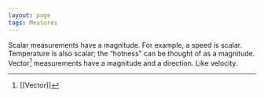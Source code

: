 ```yaml
---
layout: page
tags: Measures 
---
```


Scalar measurements have a magnitude. For example, a speed is scalar. Temperature is also scalar; the “hotness” can be thought of as a magnitude. Vector[^1] measurements have a magnitude and a direction. Like velocity.

[^1]: [[Vector]]
